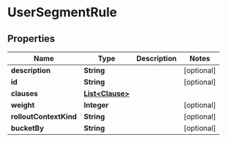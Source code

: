 

# UserSegmentRule


## Properties

| Name | Type | Description | Notes |
|------------ | ------------- | ------------- | -------------|
|**description** | **String** |  |  [optional] |
|**id** | **String** |  |  [optional] |
|**clauses** | [**List&lt;Clause&gt;**](Clause.md) |  |  |
|**weight** | **Integer** |  |  [optional] |
|**rolloutContextKind** | **String** |  |  [optional] |
|**bucketBy** | **String** |  |  [optional] |



